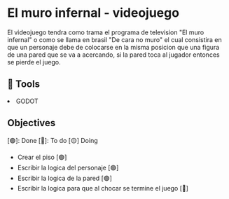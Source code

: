 <h1>El muro infernal - videojuego</h1>

<p>El videojuego tendra como trama el programa de television "El muro infernal" o como se llama en brasil "De cara no muro" el cual consistira en que un personaje debe de colocarse en la misma posicion que una figura de una pared que se va a acercando, si la pared toca al jugador entonces se pierde el juego.</p>



<h2>🧰 Tools</h2>

<li>GODOT</li>

<h2>Objectives</h2>

[🟢]: Done [🔴]: To do [🟡] Doing
<ul>
  <li>Crear el piso [🟢]</li>
  <li>Escribir la logica del personaje [🟢]</li>
  <li>Escribir la logica de la pared [🟢]</li>
  <li>Escribir la logica para que al chocar se termine el juego [🔴]</li>
</ul>

